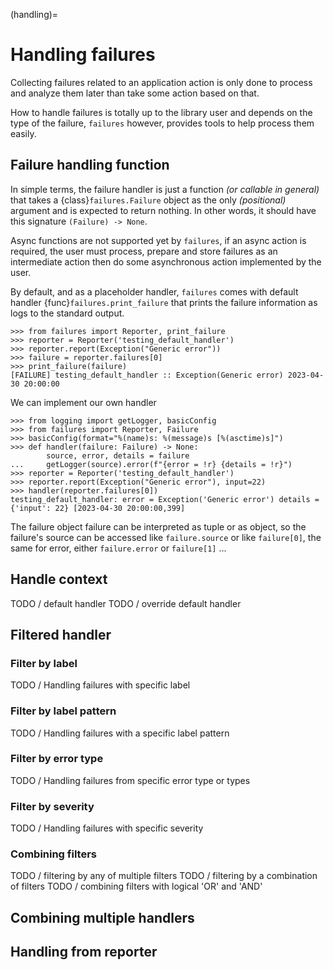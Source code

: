 (handling)=
# Handling failures
Collecting failures related to an application action is only done
to process and analyze them later than take some action based on that.

How to handle failures is totally up to the library user and depends on the type of the failure, 
``failures`` however, provides tools to help process them easily.

## Failure handling function
In simple terms, the failure handler is just a function _(or callable in general)_ that takes a {class}`failures.Failure`
object as the only _(positional)_ argument and is expected to return nothing. 
In other words, it should have this signature ``(Failure) -> None``.

Async functions are not supported yet by ``failures``, if an async action is required, the user must process, prepare
and store failures as an intermediate action then do some asynchronous action implemented by the user.

By default, and as a placeholder handler, ``failures`` comes with default handler {func}``failures.print_failure``
that prints the failure information as logs to the standard output.

````pycon
>>> from failures import Reporter, print_failure
>>> reporter = Reporter('testing_default_handler')
>>> reporter.report(Exception("Generic error"))
>>> failure = reporter.failures[0]
>>> print_failure(failure)
[FAILURE] testing_default_handler :: Exception(Generic error) 2023-04-30 20:00:00
````

We can implement our own handler
````pycon
>>> from logging import getLogger, basicConfig
>>> from failures import Reporter, Failure
>>> basicConfig(format="%(name)s: %(message)s [%(asctime)s]")
>>> def handler(failure: Failure) -> None:
        source, error, details = failure
...     getLogger(source).error(f"{error = !r} {details = !r}")
>>> reporter = Reporter('testing_default_handler')
>>> reporter.report(Exception("Generic error"), input=22)
>>> handler(reporter.failures[0])
testing_default_handler: error = Exception('Generic error') details = {'input': 22} [2023-04-30 20:00:00,399]
````

The failure object failure can be interpreted as tuple or as object, so the failure's source can be accessed 
like ```failure.source``` or like ``failure[0]``, the same for error, either ``failure.error`` or ``failure[1]`` ...

## Handle context
TODO / default handler
TODO / override default handler

## Filtered handler

### Filter by label

TODO / Handling failures with specific label

### Filter by label pattern

TODO / Handling failures with a specific label pattern

### Filter by error type

TODO / Handling failures from specific error type or types

### Filter by severity

TODO / Handling failures with specific severity

### Combining filters

TODO / filtering by any of multiple filters
TODO / filtering by a combination of filters
TODO / combining filters with logical 'OR' and 'AND'

## Combining multiple handlers

## Handling from reporter
